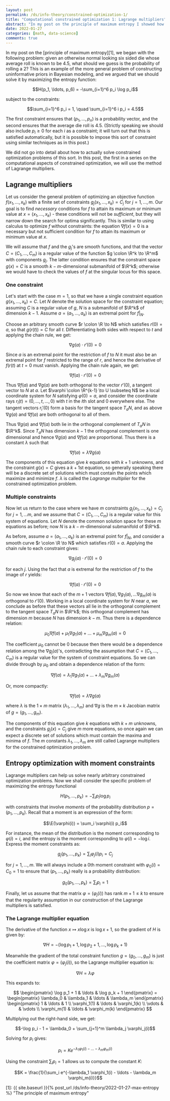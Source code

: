 ```yaml
---
layout: post
permalink: /ds/info-theory/constrained-optimization-1/
title: "Computational constrained optimization 1: Lagrange multipliers"
abstract: "In my post on the principle of maximum entropy I showed how choosing good priors in Bayesian modeling can be expressed as a constrained optimization problem, using (relative) entropy as the objective function. This is the first in a series of posts on computational methods for solving constrained optimization problems, using entropy as a source of examples. This post covers the method of Lagrange multipliers."
date: 2022-01-27
categories: [math, data-science]
comments: true
---
```


In my post on the [principle of maximum entropy][1], we began with the following problem: given an otherwise normal looking six sided die whose average roll is known to be $4.5$, what should we guess is the probability of rolling a $2$?
This is an example of the more general problem of constructing uninformative priors in Bayesian modeling, and we argued that we should solve it by maximizing the entropy function:

$$H(p_1, \ldots, p_6) = -\sum_{i=1}^6 p_i \log p_i$$

subject to the constraints:

$$\sum_{i=1}^6 p_i = 1, \quad \sum_{i=1}^6 i p_i = 4.5$$

The first constraint ensures that $(p_1, \ldots, p_n)$ is a probability vector, and the second ensures that the average die roll is $4.5$.
(Strictly speaking we should also include $p_i \geq 0$ for each $i$ as a constraint; it will turn out that this is satisfied automatically, but it is possible to impose this sort of constraint using similar techniques as in this post.)

We did not go into detail about how to actually solve constrained optimization problems of this sort.
In this post, the first in a series on the computational aspects of constrained optimization, we will use the method of Lagrange multipliers.

## Lagrange multipliers

Let us consider the general problem of optimizing an objective function $f(x_1, \ldots, x_k)$ with a finite set of constraints $g_j(x_1, \ldots, x_k) = C_j$ for $j = 1, \ldots, m$.
Our goal is to find _necessary_ conditions for $f$ to attain its maximum or minimum value at $x = (x_1, \ldots, x_k)$ - these conditions will not be _sufficient_, but they will narrow down the search for optima significantly.
This is similar to using calculus to optimize $f$ without constraints: the equation $\nabla f(x) = 0$ is a necessary but not sufficient condition for $f$ to attain its maximum or minimum value at $x$.

We will assume that $f$ and the $g_j$'s are smooth functions, and that the vector $C = (C_1, \ldots, C_m)$ is a regular value of the function $g \colon \R^k \to \R^m$ with components $g_j$.
The latter condition ensures that the constraint space $g(x) = C$ is a smooth $k-m$-dimensional submanifold of $\R^k$; otherwise we would have to check the values of $f$ at the singular locus for this space.

### One constraint

Let's start with the case $m = 1$, so that we have a single constraint equation $g(x_1, \ldots, x_k) = C$.
Let $N$ denote the solution space for the constraint equation; assuming $C$ is a regular value of $g$, $N$ is a submanifold of $\R^k$ of dimension $k-1$.
Assume $a = (a_1, \ldots, a_k)$ is an extremal point for $f \vert_N$.

Choose an arbitrary smooth curve $r \colon \R \to N$ which satisfies $r(0) = a$, so that $g(r(t)) = C$ for all $t$.
Differentiating both sides with respect to $t$ and applying the chain rule, we get:

$$\nabla g(a) \cdot r'(0) = 0$$

Since $a$ is an extremal point for the restriction of $f$ to $N$ it must also be an extremal point for $f$ restricted to the range of $r$, and hence the derivative of $f(r(t)$ at $t=0$ must vanish.
Applying the chain rule again, we get:

$$\nabla f(a) \cdot r'(0) = 0$$

Thus $\nabla f(a)$ and $\nabla g(a)$ are both orthogonal to the vector $r'(0)$, a tangent vector to $N$ at $a$.
Let $\varphi \colon \R^{k-1} \to U \subseteq N$ be a local coordinate system for $N$ satisfying $\varphi(0) = a$, and consider the coordinate rays $r_i(t) = (0, \ldots, t, \ldots, 0)$ with $t$ in the $i$th slot and $0$ everywhere else.
The tangent vectors $r_i'(0)$ form a basis for the tangent space $T_a N$, and as above $\nabla g(a)$ and $\nabla f(a)$ are both orthogonal to all of them.

Thus $\nabla g(a)$ and $\nabla f(a)$ both lie in the orthogonal complement of $T_a N$ in $\R^k$.
Since $T_a N$ has dimension $k-1$ the orthogonal complement is one dimensional and hence $\nabla g(a)$ and $\nabla f(a)$ are proportional.
Thus there is a constant $\lambda$ such that

$$\nabla f(a) = \lambda \nabla g(a)$$

The components of this equation give $k$ equations with $k+1$ unknowns, and the constraint $g(x) = C$ gives a $k+1$st equation, so generally speaking there will be a discrete set of solutions which must contain the points which maximize and minimize $f$.
$\lambda$ is called the _Lagrange multiplier_ for the constrained optimization problem.

### Multiple constraints

Now let us return to the case where we have $m$ constraints $g_j(x_1, \ldots, x_k) = C_j$ for $j = 1, \ldots m$, and we assume that $C = (C_1, \ldots, C_m)$ is a regular value for this system of equations.
Let $N$ denote the common solution space for these $m$ equations as before; now $N$ is a $k-m$-dimensional submanifold of $\R^k$.

As before, assume $a = (a_1, \ldots, a_k)$ is an extremal point for $f \vert_N$, and consider a smooth curve $r \colon \R \to N$ which satisfies $r(0) = a$.
Applying the chain rule to each constraint gives:

$$\nabla g_j(a) \cdot r'(0) = 0$$

for each $j$.
Using the fact that $a$ is extremal for the restriction of $f$ to the image of $r$ yields:

$$\nabla f(a) \cdot r'(0) = 0$$

So now we know that each of the $m+1$ vectors $\nabla f(a), \nabla g_1(a), \ldots \nabla g_m(a)$ is orthogonal to $r'(0)$.
Working in a local coordinate system for $N$ near $a$, we conclude as before that these vectors all lie in the orthogonal complement to the tangent space $T_a N$ in $\R^k$; this orthogonal complement has dimension $m$ because $N$ has dimension $k-m$.
Thus there is a dependence relation:

$$\mu_0 \nabla f(a) + \mu_1 \nabla g_1(a) + \ldots + \mu_m \nabla g_m(a) = 0$$

The coefficient $\mu_0$ cannot be $0$ because then there would be a dependence relation among the $\nabla g_j(a)$'s, contradicting the assumption that $C = (C_1, \ldots, C_m)$ is a regular value for the system of constraint equations.
So we can divide through by $\mu_0$ and obtain a dependence relation of the form:

$$\nabla f(a) = \lambda_1 \nabla g_1(a) + \ldots + \lambda_m \nabla g_m(a)$$

Or, more compactly:

$$\nabla f(a) = \lambda \nabla g(a)$$

where $\lambda$ is the $1 \times m$ matrix $(\lambda_1, \ldots, \lambda_m)$ and $\nabla g$ is the $m \times k$ Jacobian matrix of $g = (g_1, \ldots, g_m)$.

The components of this equation give $k$ equations with $k + m$ unknowns, and the constraints $g_j(x) = C_j$ give $m$ more equations, so once again we can expect a discrete set of solutions which must contain the maxima and minima of $f$.
The $m$ constants $\lambda_1, \ldots, \lambda_m$ are still called Lagrange multipliers for the constrained optimization problem.

## Entropy optimization with moment constraints

Lagrange multipliers can help us solve nearly arbitrary constrained optimization problems.
Now we shall consider the specific problem of maximizing the entropy functional

$$H(p_1, \ldots, p_k) = -\sum_i p_i \log p_i$$

with constraints that involve _moments_ of the probability distribution $p = (p_1, \ldots, p_k)$.
Recall that a moment is an expression of the form:

$$\E(\varphi(i)) = \sum_i \varphi(i) p_i$$

For instance, the mean of the distribution is the moment corresponding to $\varphi(i) = i$, and the entropy is the moment corresponding to $\varphi(i) = -\log i$.
Express the moment constraints as:

$$g_j(p_1, \ldots, p_k) = \sum_i \varphi_j(i) p_i = C_j$$

for $j = 1, \ldots, m$.
We will always include a $0$th moment constraint with $\varphi_0(i) = C_0 = 1$ to ensure that $(p_1, \ldots, p_k)$ really is a probability distribution:

$$g_0(p_1, \ldots, p_k) = \sum_i p_i = 1$$

Finally, let us assume that the matrix $\varphi = (\varphi_j(i))$ has rank $m+1 \leq k$ to ensure that the regularity assumption in our construction of the Lagrange multipliers is satisfied.

### The Lagrange multiplier equation

The derivative of the function $x \mapsto x \log x$ is $\log x + 1$, so the gradient of $H$ is given by:

$$\nabla H = -(\log p_1 + 1, \log p_2 + 1, \ldots, \log p_k + 1)$$

Meanwhile the gradient of the total constraint function $g = (g_0, \ldots, g_m)$ is just the coefficient matrix $\varphi = (\varphi_j(i))$, so the Lagrange multiplier equation is:

$$\nabla H = \lambda \varphi$$

This expands to:

$$
    \begin{pmatrix} \log p_1 + 1 & \ldots & \log p_k + 1 \end{pmatrix} =
    \begin{pmatrix} \lambda_0 & \lambda_1 & \ldots & \lambda_m \end{pmatrix}
    \begin{pmatrix}
        1 & \ldots & 1 \\
        \varphi_1(1) & \ldots & \varphi_1(k) \\
        \vdots & & \vdots \\
        \varphi_m(1) & \ldots & \varphi_m(k)
    \end{pmatrix}
$$

Multiplying out the right-hand side, we get:

$$-\log p_i - 1 = \lambda_0 + \sum_{j=1}^m \lambda_j \varphi_j(i)$$

Solving for $p_i$ gives:

$$p_i = K e^{-\lambda_1 \varphi_1(i) - \ldots - \lambda_m \varphi_m(i)}$$

Using the constraint $\sum_i p_i = 1$ allows us to compute the constant $K$:

$$K = \frac{1}{\sum_i e^{-\lambda_1 \varphi_1(i) - \ldots - \lambda_m \varphi_m(i)}}$$








[1]: {{ site.baseurl }}{% post_url /ds/info-theory/2022-01-27-max-entropy %} "The principle of maximum entropy"
